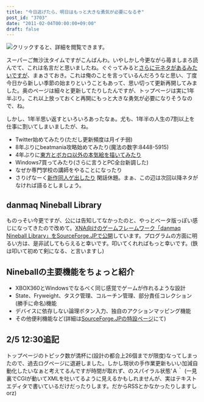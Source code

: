 ```yaml
---
title: "今日逃げたら、明日はもっと大きな勇気が必要になるぞ"
post_id: "3703"
date: "2011-02-04T00:00:00+09:00"
draft: false
---
```



![クリックすると、詳細を閲覧できます。](/image/illustrations/Pikmin_s.jpg)

スーパーご無沙汰タイムですがこんばんわ。いやしかし今更ながら苺ましまろ読んでて、これは名言だと思いましたね。ぐぐってみると[さらに元ネタがあるみたいですが](http://ja.wikipedia.org/wiki/ANGEL_VOICE_\(%E6%BC%AB%E7%94%BB\))、まぁさておき。これは俺のことを言っているんだろうなと思い、丁度今日から新しい季節の始まりということもあって、思い切って更新再開してみました。奥のページは細々と更新してたりしたんですが、トップページは実に1年半ぶり。これ以上放っておくと再開にもっと大きな勇気が必要になりそうなので、ね。

しかし、1年半思い返すといろいろあったなぁ。尤も、1年半の人生の7割以上を仕事に割いてしまいましたが、ね。



  * Twitter始めてみたり(ただし更新頻度は月イチ弱)
  * 8年ぶりにbeatmania攻略始めてみたり(魔法の数字:8448-5915)
  * 4年ぶりに[東方とボカロ以外の本気絵を描いてみたり](http://p.tl/i/16343427)
  * Windows7買ってみたり(さらに言うとPC全台新調した)
  * なぜか専門学校の講師をやることになったり
  * さりげなーく[新作同人ゲ出したり](http://kagaminer.in/)
閑話休題。まぁ、この辺は次回以降ネタがなければ語るとしましょう。

## danmaq Nineball Library

ものっそい今更ですが、公には告知してなかったのと、やっとベータ版っぽい感じになってきたので改めて。[XNA向けのゲームフレームワーク「danmaq Nineball Library」をSourceForge.JPで公開](http://nineball.sourceforge.jp/)しています。プログラムの方面に明るい方は、是非試してもらえると幸いです。叩いてくれればもっと幸いです。(鉄は叩いて初めて剣になる、と言いますし)

## Nineballの主要機能をちょっと紹介



  * XBOX360とWindowsでなるべく同じ感覚でゲームが作れるような設計
  * State、Fryweight、タスク管理、コルーチン管理、部分責任コレクション(勝手に命名)機能
  * デバイスに依存しない論理ボタン入力、独自のアクションマッピング機能
  * その他便利機能など(詳細は[SourceForge.JPの特設ページ](http://nineball.sourceforge.jp/)にて)
## 2/5 12:30追記

トップページのトピック数が満杯に(設計の都合上26個までが限度)なってしまったので、過去ログページに退避しました。しかし現状の手作業更新もいい加減自動化したいなぁと考えてるんですが時間が取れず、のスパイラル状態'Ａ｀ (一見裏でCGIが動いてXMLを吐いてるように見えるかもしれませんが、実はテキストエディタで書いているだけだったりします。だからRSSとかなかったりしますしorz)
